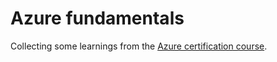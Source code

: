 # Azure fundamentals

Collecting some learnings from the [Azure certification course](https://github.com/DrazenDodik/theShorcut_AzureAcademy).

